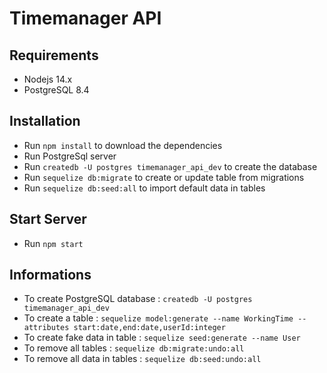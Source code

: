 # Timemanager API

## Requirements

- Nodejs 14.x
- PostgreSQL 8.4

## Installation

- Run `npm install` to download the dependencies
- Run PostgreSql server
- Run `createdb -U postgres timemanager_api_dev` to create the database
- Run `sequelize db:migrate` to create or update table from migrations
- Run `sequelize db:seed:all` to import default data in tables

## Start Server

- Run `npm start`

## Informations
- To create PostgreSQL database :
`createdb -U postgres timemanager_api_dev`
- To create a table :
`sequelize model:generate --name WorkingTime --attributes start:date,end:date,userId:integer`
- To create fake data in table :
`sequelize seed:generate --name User`
- To remove all tables :
`sequelize db:migrate:undo:all`
- To remove all data in tables :
`sequelize db:seed:undo:all`